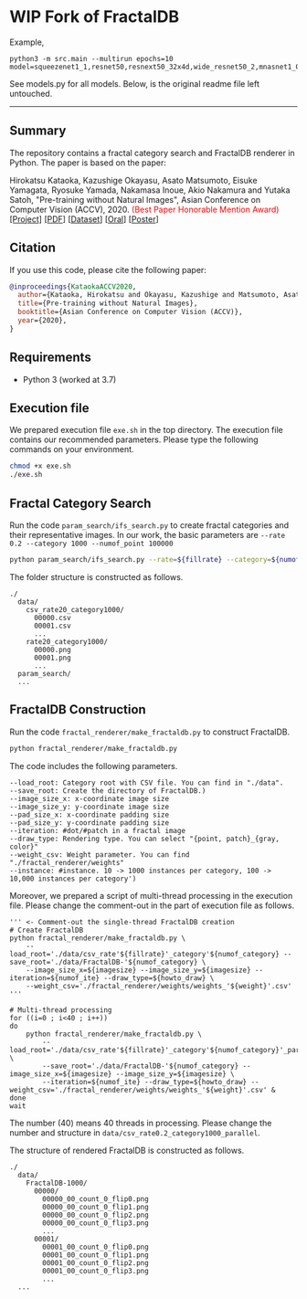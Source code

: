 # WIP Fork of FractalDB

Example,

```
python3 -m src.main --multirun epochs=10 model=squeezenet1_1,resnet50,resnext50_32x4d,wide_resnet50_2,mnasnet1_0,densenet,shufflenetv2,vit_small_patch16_224,efficientnet_lite0
```

See models.py for all models.
Below, is the original readme file left untouched.

--- 

## Summary

The repository contains a fractal category search and FractalDB renderer in Python.
The paper is based on the paper:


Hirokatsu Kataoka, Kazushige Okayasu, Asato Matsumoto, Eisuke Yamagata, Ryosuke Yamada, Nakamasa Inoue, Akio Nakamura and Yutaka Satoh, "Pre-training without Natural Images", Asian Conference on Computer Vision (ACCV), 2020. <span style="color: red; ">(Best Paper Honorable Mention Award)</span> [[Project]](https://hirokatsukataoka16.github.io/Pretraining-without-Natural-Images/) [[PDF]](https://openaccess.thecvf.com/content/ACCV2020/papers/Kataoka_Pre-training_without_Natural_Images_ACCV_2020_paper.pdf) [[Dataset](https://hirokatsukataoka16.github.io/Pretraining-without-Natural-Images/#dataset)] [[Oral](http://hirokatsukataoka.net/pdf/accv20_kataoka_oral.pdf)] [[Poster](http://hirokatsukataoka.net/pdf/accv20_kataoka_poster.pdf)]

## Citation

If you use this code, please cite the following paper:

```bibtex
@inproceedings{KataokaACCV2020,
  author={Kataoka, Hirokatsu and Okayasu, Kazushige and Matsumoto, Asato and Yamagata, Eisuke and Yamada, Ryosuke and Inoue, Nakamasa and Nakamura, Akio and Satoh, Yutaka},
  title={Pre-training without Natural Images},
  booktitle={Asian Conference on Computer Vision (ACCV)},
  year={2020},
}
```

## Requirements

* Python 3 (worked at 3.7)

## Execution file

We prepared execution file ```exe.sh``` in the top directory. The execution file contains our recommended parameters. Please type the following commands on your environment.

```bash
chmod +x exe.sh
./exe.sh
```

## Fractal Category Search

Run the code ```param_search/ifs_search.py``` to create fractal categories and their representative images. In our work, the basic parameters are ```--rate 0.2 --category 1000 --numof_point 100000```

```bash
python param_search/ifs_search.py --rate=${fillrate} --category=${numof_category} --numof_point=${numof_point}  --save_dir=${save_dir}
```

The folder structure is constructed as follows.

```misc
./
  data/
    csv_rate20_category1000/
      00000.csv
      00001.csv
      ...
    rate20_category1000/
      00000.png
      00001.png
      ...
  param_search/
  ...
```

## FractalDB Construction

Run the code ```fractal_renderer/make_fractaldb.py``` to construct FractalDB.

```bash
python fractal_renderer/make_fractaldb.py
```

The code includes the following parameters.

```misc
--load_root: Category root with CSV file. You can find in "./data".
--save_root: Create the directory of FractalDB.)
--image_size_x: x-coordinate image size 
--image_size_y: y-coordinate image size
--pad_size_x: x-coordinate padding size
--pad_size_y: y-coordinate padding size
--iteration: #dot/#patch in a fractal image
--draw_type: Rendering type. You can select "{point, patch}_{gray, color}"
--weight_csv: Weight parameter. You can find "./fractal_renderer/weights"
--instance: #instance. 10 -> 1000 instances per category, 100 -> 10,000 instances per category')
```

Moreover, we prepared a script of multi-thread processing in the execution file. Please change the comment-out in the part of execution file as follows.
```misc
''' <- Comment-out the single-thread FractalDB creation
# Create FractalDB
python fractal_renderer/make_fractaldb.py \
    --load_root='./data/csv_rate'${fillrate}'_category'${numof_category} --save_root='./data/FractalDB-'${numof_category} \
    --image_size_x=${imagesize} --image_size_y=${imagesize} --iteration=${numof_ite} --draw_type=${howto_draw} \
    --weight_csv='./fractal_renderer/weights/weights_'${weight}'.csv'
'''

# Multi-thread processing
for ((i=0 ; i<40 ; i++))
do
    python fractal_renderer/make_fractaldb.py \
        --load_root='./data/csv_rate'${fillrate}'_category'${numof_category}'_parallel/csv'${i} \
        --save_root='./data/FractalDB-'${numof_category} --image_size_x=${imagesize} --image_size_y=${imagesize} \
        --iteration=${numof_ite} --draw_type=${howto_draw} --weight_csv='./fractal_renderer/weights/weights_'${weight}'.csv' &
done
wait
```
The number (40) means 40 threads in processing. Please change the number and structure in ```data/csv_rate0.2_category1000_parallel```.

The structure of rendered FractalDB is constructed as follows.

```misc
./
  data/
    FractalDB-1000/
      00000/
        00000_00_count_0_flip0.png
        00000_00_count_0_flip1.png
        00000_00_count_0_flip2.png
        00000_00_count_0_flip3.png
        ...
      00001/
        00001_00_count_0_flip0.png
        00001_00_count_0_flip1.png
        00001_00_count_0_flip2.png
        00001_00_count_0_flip3.png
        ...
  ...
```